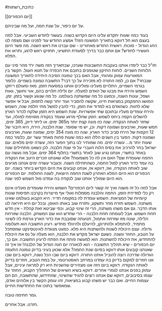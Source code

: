#כתיבת_רשתות 

[[יום הכפורים]]

על יום כיפור, על שנת חמה, ועל מה שביניהם.

בעוד כמה שעות יתקדש עלינו היום הקדוש בשנה. בעשור לחודש השביעי.
אבל למה בעצם הוא חל דווקא בתאריך המשונה הזה?
אמצע החודש עוד לפנינו ושם מצפה לנו החג הגדול - סוכות. ראשית החודש מאחורינו - שם עברנו את ראש השנה. מה פשר היום העשירי לחודש?
אם אתם כבר בדרך לסעודת התשיעי, תחזיקו ראש לרגע, ותראו את הפלא.

חז"ל כבר לימדו אותנו בעקבות החשבונות שערכו, שבתאריך הזה משה ירד מהר סיני עם הלוחות השניים. לוחות התיקון שטומנים בחובם את הכפרה על חטא העגל. הקשר בין המאורעות עמוק ומהותי, אבל האם בכך טמונה הסיבה היחידה לתאריך המשונה שנבחר? אם כן, למה התורה לא מזכירה על כך דבר?
התשובה טמונה בשמיים. כלומר בגרמי השמיים, התלויים מעלינו ומוליכים אותנו במסעות הזמן.
מאז ומעולם ריתקו השמש והירח את מבטו של האדם למעלה. יום ולילה תלויים בהם, אור וחושך, גאות ושפל, עונות השנה, וכמעט כל מה שמשתנה בעולמנו. כל מה שנוגע וקשור בזמן.
זמן. המושג החמקמק במציאות חיינו, שקשה להסביר ועוד יותר קשה לתפוס, אבל אי אפשר שלא לחוות.
כשהאדם בא למדוד את הזמן, כדי להבין למשל מתי חלפה שנה, השמש והירח עומדים מעליו ובתוכם שתי אפשרויות.
שנת השמש היא הזמן שלקח לכדור הארץ להשלים הקפה ביחס לשמש. הזמן שחלף מרגע שעמד בנקודה מסוימת למולה, ועד שחזר לאותה הנקודה. שנה כזו מונה קצת יותר מ365 ימים. או ליתר דיוק, 365 ימים, חמש שעות, וארבעים ושמונה דקות. וכן, יש מי שסופר.
שנת הלבנה, הירח, היא חיבור של 12 הקפות של הירח סביב כדור הארץ. שנה כזו מונה 354 ימים, שמונה שעות, וארבעים ושמונה דקות. 
הפער בין השנים הללו הוא כמה שעות פחות מאחד עשר יום, כלומר כמה שעות יותר מ... עשרה ימים. מה שמותיר לנו בתוך הפער הזה, עשרה ימים מלאים.
עם ישראל בחר להרכיב את בסיס הלוח העברי על פי שנת הלבנה.
לכן כשאנו מתחילים שנה באחד בתשרי, אנחנו נגיע שוב לאחד בתשרי בחלוף 364 ימים. אבל מה נעשה עם החמה שעומדת שם? האם אין לה כל משמעות? 
אלא שאנחנו זוכרים היטב את הנקודה בה עמד כדור הארץ למול החמה, כשהתחילה השנה. וכעבור עשרה ימים אנחנו מגיעים שוב לאותה הנקודה, ואז, דווקא אז, אנחנו קובעים את היום הקדוש ביותר בשנה.
יום הכפורים הוא היום המלא האחרון לשנת החמה היוצאת, לשנה החולפת. יום הכפורים הוא היום שמוליך אותנו שוב לנקודה בה עמדנו מול השמש לפני שנה.

אבל למה כל זה משנה ואיך זה קשור ליום הכפורים?
השמש והירח שעומדים מעלינו אינם רק כלי למדידת הזמן. החמה והלבנה מסמלות ואולי אף מייצרות בקרבנו תפיסות שונות קיומיות של המציאות.
השמש עומדת לה במקומה תדיר. היא הקבוע בעולמנו שאינו משתנה. השמש תזרח מחר ותשקע, ותזרח שוב באותו האופן. ובכל יום היא תיראה לנו אותו הדבר. גם אם משהו משתנה, הרי זה שינוי קבוע. וכפי שביטא זאת קהלת - אין חדש תחת השמש.
אבל לעומתה תחת הלבנה - הרי שחדש הוא שם המשחק. הלבנה שזורחת הלילה, שונה מזו שזרחה אתמול, תנועתה שסובבת את כדור הארץ גורמת לה לשינוי מתמיד, להתמלא ולהתרוקן, להיעלם ולהיוולד מחדש.
רעיון התשובה הוא תעלומה גדולה. עצם היכולת לשנות ולהשתנות היא פלא. כמעט מנוגדת לאינטסינקט שמסתכל על הטבע, החוזר ונשנה.
כשעם ישראל מקדש את הלבנה, הוא מעלה על נס את היכולת להתחדש, את היכולת להשתנות. הוא למעשה פותח את הפתח לרעיון התשובה.
אם כך, יום הכפורים - שיא תהליך התשובה - הוא לכאורה יום חגה הגדול של הלבנה! אז איך זה שאנחנו קובעים אותו דווקא בסיום שנת החמה?
אלא שכאן בעיני בדיוק טמונה התעוזה הגדולה שדרכה רוצה להוביל אותנו התורה.
דווקא ביום שבו הכל נשנה, דווקא ביום שבו אנו חוזרים למקום בדיוק בה עמדנו במרחב האסטרונומי, על במת הטבע, חוזרים בדיוק לאותה הנקודה. דווקא ביום הזה אנו מצהירים שהשניות היא רק למראה עיניים,
אבל עמוק בפנים אנחנו לגמרי אחרים.
דווקא בשיא השיאים של התהליך הקבוע, החוזר על עצמו בסיבובים, דווקא שם אנחנו רוצים להגיד שהשינוי, שהחידוש, שהתשובה, הם הם עצמות החיים.
ואם כבר יש משהו קבוע במציאות, זהו עומק הקשר בין אלוהים ואדם, שמאפשר בתוכו את התחדשות החיים.

גמר חתימה טובה.

חזרנו. אבל אחרים.

